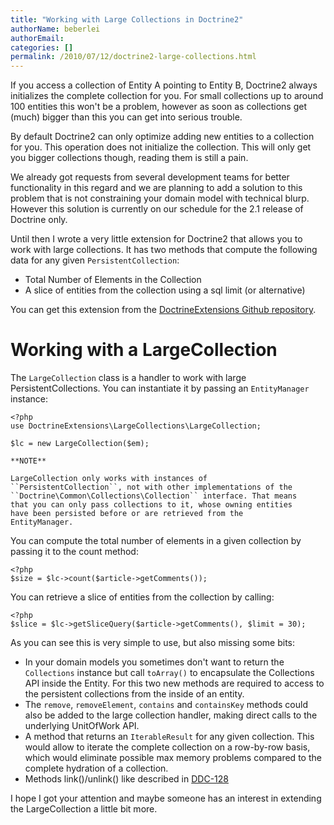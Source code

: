 ```yaml
---
title: "Working with Large Collections in Doctrine2"
authorName: beberlei
authorEmail:
categories: []
permalink: /2010/07/12/doctrine2-large-collections.html
---
```

If you access a collection of Entity A pointing to Entity B, Doctrine2
always initializes the complete collection for you. For small
collections up to around 100 entities this won't be a problem, however
as soon as collections get (much) bigger than this you can get into
serious trouble.

By default Doctrine2 can only optimize adding new entities to a
collection for you. This operation does not initialize the collection.
This will only get you bigger collections though, reading them is still
a pain.

We already got requests from several development teams for better
functionality in this regard and we are planning to add a solution to
this problem that is not constraining your domain model with technical
blurp. However this solution is currently on our schedule for the 2.1
release of Doctrine only.

Until then I wrote a very little extension for Doctrine2 that allows you
to work with large collections. It has two methods that compute the
following data for any given `PersistentCollection`:

-   Total Number of Elements in the Collection
-   A slice of entities from the collection using a sql limit (or
    alternative)

You can get this extension from the [DoctrineExtensions Github
repository](http://github.com/beberlei/DoctrineExtensions).

Working with a LargeCollection
==============================

The `LargeCollection` class is a handler to work with large
PersistentCollections. You can instantiate it by passing an
`EntityManager` instance:

~~~~ {.sourceCode .php}
<?php
use DoctrineExtensions\LargeCollections\LargeCollection;

$lc = new LargeCollection($em);

**NOTE**

LargeCollection only works with instances of
``PersistentCollection``, not with other implementations of the
``Doctrine\Common\Collections\Collection`` interface. That means
that you can only pass collections to it, whose owning entities
have been persisted before or are retrieved from the
EntityManager.
~~~~

You can compute the total number of elements in a given collection by
passing it to the count method:

~~~~ {.sourceCode .php}
<?php
$size = $lc->count($article->getComments());
~~~~

You can retrieve a slice of entities from the collection by calling:

~~~~ {.sourceCode .php}
<?php
$slice = $lc->getSliceQuery($article->getComments(), $limit = 30);
~~~~

As you can see this is very simple to use, but also missing some bits:

-   In your domain models you sometimes don't want to return the
    `Collections` instance but call `toArray()` to encapsulate the
    Collections API inside the Entity. For this two new methods are
    required to access to the persistent collections from the inside of
    an entity.
-   The `remove`, `removeElement`, `contains` and `containsKey` methods
    could also be added to the large collection handler, making direct
    calls to the underlying UnitOfWork API.
-   A method that returns an `IterableResult` for any given collection.
    This would allow to iterate the complete collection on a row-by-row
    basis, which would eliminate possible max memory problems compared
    to the complete hydration of a collection.
-   Methods link()/unlink() like described in
    [DDC-128](https://github.com/doctrine/orm/issues/1892)

I hope I got your attention and maybe someone has an interest in
extending the LargeCollection a little bit more.
